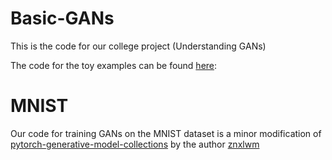 # Basic-GANs
This is the code for our college project (Understanding GANs)

The code for the toy examples can be found [here](https://gist.github.com/Evil-Incorporated/e3040e3d8e1497e0113a46d3a86062c6#file-gan_1d-py):

# MNIST
Our code for training GANs on the MNIST dataset is a minor modification of [pytorch-generative-model-collections](https://github.com/Evil-Incorporated/pytorch-generative-model-collections) by the author [znxlwm](https://github.com/znxlwm)

